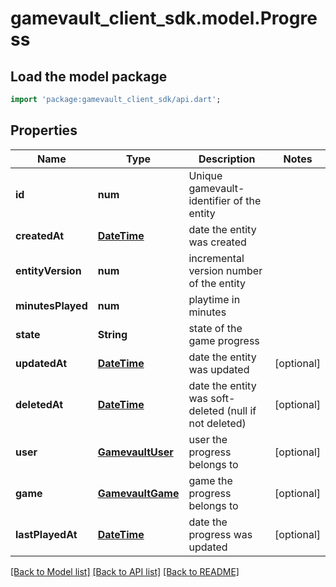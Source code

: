 # gamevault_client_sdk.model.Progress

## Load the model package
```dart
import 'package:gamevault_client_sdk/api.dart';
```

## Properties
Name | Type | Description | Notes
------------ | ------------- | ------------- | -------------
**id** | **num** | Unique gamevault-identifier of the entity | 
**createdAt** | [**DateTime**](DateTime.md) | date the entity was created | 
**entityVersion** | **num** | incremental version number of the entity | 
**minutesPlayed** | **num** | playtime in minutes | 
**state** | **String** | state of the game progress | 
**updatedAt** | [**DateTime**](DateTime.md) | date the entity was updated | [optional] 
**deletedAt** | [**DateTime**](DateTime.md) | date the entity was soft-deleted (null if not deleted) | [optional] 
**user** | [**GamevaultUser**](GamevaultUser.md) | user the progress belongs to | [optional] 
**game** | [**GamevaultGame**](GamevaultGame.md) | game the progress belongs to | [optional] 
**lastPlayedAt** | [**DateTime**](DateTime.md) | date the progress was updated | [optional] 

[[Back to Model list]](../README.md#documentation-for-models) [[Back to API list]](../README.md#documentation-for-api-endpoints) [[Back to README]](../README.md)


